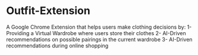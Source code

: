 # Outfit-Extension

A Google Chrome Extension that helps users make clothing decisions by:
1- Providing a Virtual Wardrobe where users store their clothes
2- AI-Driven recommendations on possible pairings in the current wardrobe
3- AI-Driven recommendations during online shopping